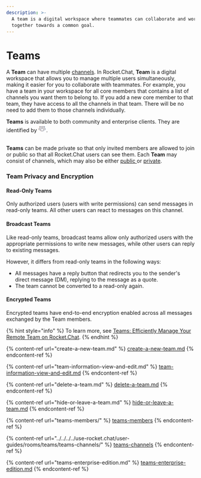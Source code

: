 ```yaml
---
description: >-
  A team is a digital workspace where teammates can collaborate and work
  together towards a common goal.
---
```


# Teams

A **Team** can have multiple [channels](https://docs.rocket.chat/guides/user-guides/rooms/channels). In Rocket.Chat, **Team** is a digital workspace that allows you to manage multiple users simultaneously, making it easier for you to collaborate with teammates. For example, you have a team in your workspace for all core members that contains a list of channels you want them to belong to. If you add a new core member to that team, they have access to all the channels in that team. There will be no need to add them to those channels individually.

**Teams** is available to both community and enterprise clients. They are identified by ![](<../../../../.gitbook/assets/team (2).png>).&#x20;

\
**Teams** can be made private so that only invited members are allowed to join or public so that all Rocket.Chat users can see them. Each **Team** may consist of channels, which may also be either [public ](https://docs.rocket.chat/guides/user-guides/rooms/channels/types-of-channels#public-channels)or [private](https://docs.rocket.chat/guides/user-guides/rooms/channels/types-of-channels#private-channels).&#x20;

### Team Privacy and Encryption

#### Read-Only Teams

Only authorized users (users with write permissions) can send messages in read-only teams. All other users can react to messages on this channel.

#### Broadcast Teams

Like read-only teams, broadcast teams allow only authorized users with the appropriate permissions to write new messages, while other users can reply to existing messages.

However, it differs from read-only teams in the following ways:

* All messages have a reply button that redirects you to the sender's direct message (DM), replying to the message as a quote.
* The team cannot be converted to a read-only again.

#### Encrypted Teams

Encrypted teams have end-to-end encryption enabled across all messages exchanged by the Team members.

{% hint style="info" %}
To learn more, see [Teams: Efficiently Manage Your Remote Team on Rocket.Chat](https://www.rocket.chat/blog/teams).
{% endhint %}

{% content-ref url="create-a-new-team.md" %}
[create-a-new-team.md](create-a-new-team.md)
{% endcontent-ref %}

{% content-ref url="team-information-view-and-edit.md" %}
[team-information-view-and-edit.md](team-information-view-and-edit.md)
{% endcontent-ref %}

{% content-ref url="delete-a-team.md" %}
[delete-a-team.md](delete-a-team.md)
{% endcontent-ref %}

{% content-ref url="hide-or-leave-a-team.md" %}
[hide-or-leave-a-team.md](hide-or-leave-a-team.md)
{% endcontent-ref %}

{% content-ref url="teams-members/" %}
[teams-members](teams-members/)
{% endcontent-ref %}

{% content-ref url="../../../../use-rocket.chat/user-guides/rooms/teams/teams-channels/" %}
[teams-channels](../../../../use-rocket.chat/user-guides/rooms/teams/teams-channels/)
{% endcontent-ref %}

{% content-ref url="teams-enterprise-edition.md" %}
[teams-enterprise-edition.md](teams-enterprise-edition.md)
{% endcontent-ref %}
